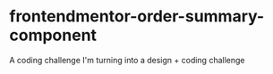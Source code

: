 # frontendmentor-order-summary-component
 A coding challenge I'm turning into a design + coding challenge
